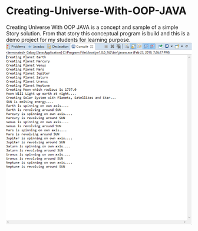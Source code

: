 # Creating-Universe-With-OOP-JAVA
Creating Universe With OOP JAVA is a concept and sample of a simple Story solution. From that story this conceptual program is build and this is a demo project for my students for learning purpose. 
![Output Demo](Output.PNG)
